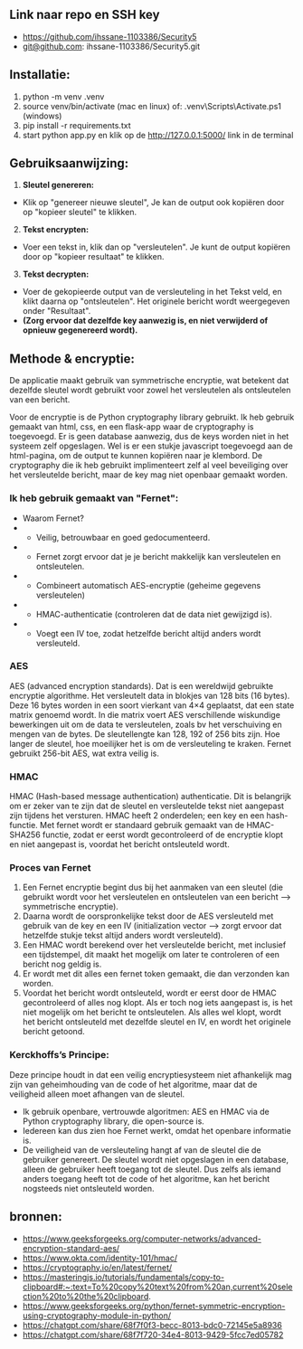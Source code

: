 
## Link naar repo en SSH key
- https://github.com/ihssane-1103386/Security5
- git@github.com: ihssane-1103386/Security5.git

## Installatie:
1. python -m venv .venv 
2. source venv/bin/activate (mac en linux) of: .venv\Scripts\Activate.ps1 (windows)
3. pip install -r requirements.txt 
4. start python app.py en klik op de http://127.0.0.1:5000/ link in de terminal

## Gebruiksaanwijzing: 
1. **Sleutel genereren:** 
- Klik op "genereer nieuwe sleutel", Je kan de output ook kopiëren door op "kopieer sleutel" te klikken.
2. **Tekst encrypten:** 
- Voer een tekst in, klik dan op "versleutelen". Je kunt de output kopiëren door op "kopieer resultaat" te klikken.
3. **Tekst decrypten:** 
- Voer de gekopieerde output van de versleuteling in het Tekst veld, en klikt daarna op "ontsleutelen". Het originele bericht wordt weergegeven onder "Resultaat".
- **(Zorg ervoor dat dezelfde key aanwezig is, en niet verwijderd of opnieuw gegenereerd wordt).**

## Methode & encryptie:
De applicatie maakt gebruik van symmetrische encryptie, wat betekent dat dezelfde sleutel wordt gebruikt voor zowel het versleutelen als ontsleutelen van een bericht.

Voor de encryptie is de Python cryptography library gebruikt.
Ik heb gebruik gemaakt van html, css, en een flask-app waar de cryptography is toegevoegd.
Er is geen database aanwezig, dus de keys worden niet in het systeem zelf opgeslagen. 
Wel is er een stukje javascript toegevoegd aan de html-pagina, om de output te kunnen kopiëren naar je klembord. 
De cryptography die ik heb gebruikt implimenteert zelf al veel beveiliging over  het versleutelde bericht, maar de key mag niet openbaar gemaakt worden. 

### Ik heb gebruik gemaakt van "Fernet": 

- Waarom Fernet? 
- - Veilig, betrouwbaar en goed gedocumenteerd.
- - Fernet zorgt ervoor dat je je bericht makkelijk kan versleutelen en ontsleutelen.
- - Combineert automatisch AES-encryptie (geheime gegevens versleutelen)
- - HMAC-authenticatie (controleren dat de data niet gewijzigd is). 
- - Voegt een IV toe, zodat hetzelfde bericht altijd anders wordt versleuteld.

### AES
AES (advanced encryption standards). 
Dat is een wereldwijd gebruikte encryptie algorithme. Het versleutelt data in blokjes van 128 bits (16 bytes).
Deze 16 bytes worden in een soort vierkant van 4×4 geplaatst, dat een state matrix genoemd wordt. 
In die matrix voert AES verschillende wiskundige bewerkingen uit om de data te versleutelen, zoals bv het verschuiving en mengen van de bytes.
De sleutellengte kan 128, 192 of 256 bits zijn. Hoe langer de sleutel, hoe moeilijker het is om de versleuteling te kraken. Fernet gebruikt 256-bit AES, wat extra veilig is.

### HMAC
HMAC (Hash-based message authentication) authenticatie. Dit is belangrijk om er zeker van te zijn dat de sleutel en versleutelde tekst niet aangepast zijn tijdens het versturen. 
HMAC heeft 2 onderdelen; een key en een hash-functie. Met fernet wordt er standaard gebruik gemaakt van de HMAC-SHA256 functie, zodat er eerst wordt gecontroleerd of de encryptie klopt en niet aangepast is, voordat het bericht ontsleuteld wordt. 

### Proces van Fernet
1. Een Fernet encryptie begint dus bij het aanmaken van een sleutel (die gebruikt wordt voor het versleutelen en ontsleutelen van een bericht --> symmetrische encryptie). 
2. Daarna wordt de oorspronkelijke tekst door de AES versleuteld met gebruik van de key en een IV (initialization vector --> zorgt ervoor dat hetzelfde stukje tekst altijd anders wordt versleuteld).
3. Een HMAC wordt berekend over het versleutelde bericht, met inclusief een tijdstempel, dit maakt het mogelijk om later te controleren of een bericht nog geldig is.
4. Er wordt met dit alles een fernet token gemaakt, die dan verzonden kan worden. 
5. Voordat het bericht wordt ontsleuteld, wordt er eerst door de HMAC gecontroleerd of alles nog klopt. Als er toch nog iets aangepast is, is het niet mogelijk om het bericht te ontsleutelen. 
Als alles wel klopt, wordt het bericht ontsleuteld met dezelfde sleutel en IV, en wordt het originele bericht getoond. 

### Kerckhoffs’s Principe:
Deze principe houdt in dat een veilig encryptiesysteem niet afhankelijk mag zijn van geheimhouding van de code of het algoritme, maar dat de veiligheid alleen moet afhangen van de sleutel.
- Ik gebruik openbare, vertrouwde algoritmen: AES en HMAC via de Python cryptography library, die open-source is.
- Iedereen kan dus zien hoe Fernet werkt, omdat het openbare informatie is. 
- De veiligheid van de versleuteling hangt af van de sleutel die de gebruiker genereert. De sleutel wordt niet opgeslagen in een database, alleen de gebruiker heeft toegang tot de sleutel. Dus zelfs als iemand anders toegang heeft tot de code of het algoritme, 
kan het bericht nogsteeds niet ontsleuteld worden. 

  
  
## bronnen: 
- https://www.geeksforgeeks.org/computer-networks/advanced-encryption-standard-aes/
- https://www.okta.com/identity-101/hmac/
- https://cryptography.io/en/latest/fernet/
- https://masteringjs.io/tutorials/fundamentals/copy-to-clipboard#:~:text=To%20copy%20text%20from%20an,current%20selection%20to%20the%20clipboard.
- https://www.geeksforgeeks.org/python/fernet-symmetric-encryption-using-cryptography-module-in-python/
- https://chatgpt.com/share/68f7f0f3-becc-8013-bdc0-72145e5a8936
- https://chatgpt.com/share/68f7f720-34e4-8013-9429-5fcc7ed05782


